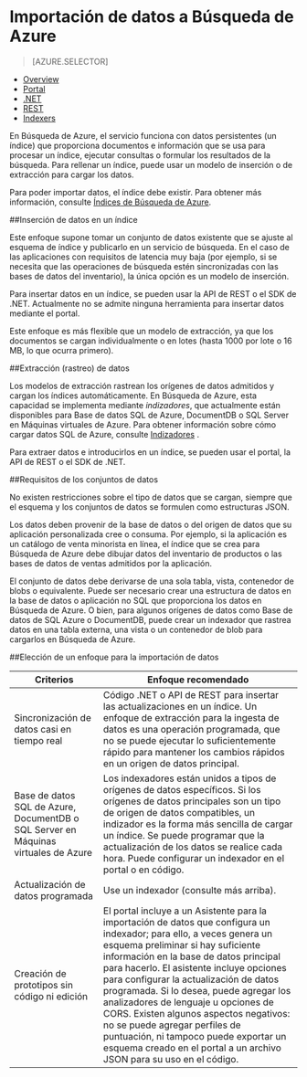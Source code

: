 <properties
	pageTitle="Importación de datos a Búsqueda de Azure | Microsoft Azure | Servicio de búsqueda hospedado en la nube"
	description="Carga de datos en un índice en Búsqueda de Azure"
	services="search"
	documentationCenter=""
	authors="HeidiSteen"
	manager="mblythe"
	editor=""
    tags=""/>

<tags
	ms.service="search"
	ms.devlang="na"
	ms.workload="search"
	ms.topic="get-started-article"
	ms.tgt_pltfrm="na"
	ms.date="02/09/2016"
	ms.author="heidist"/>

# Importación de datos a Búsqueda de Azure
> [AZURE.SELECTOR]
- [Overview](search-what-is-data-import.md)
- [Portal](search-import-data-portal.md)
- [.NET](search-import-data-dotnet.md)
- [REST](search-import-data-rest-api.md)
- [Indexers](search-howto-connecting-azure-sql-database-to-azure-search-using-indexers-2015-02-28.md)

En Búsqueda de Azure, el servicio funciona con datos persistentes (un índice) que proporciona documentos e información que se usa para procesar un índice, ejecutar consultas o formular los resultados de la búsqueda. Para rellenar un índice, puede usar un modelo de inserción o de extracción para cargar los datos.

Para poder importar datos, el índice debe existir. Para obtener más información, consulte [Índices de Búsqueda de Azure](search-what-is-an-index.md).

##Inserción de datos en un índice

Este enfoque supone tomar un conjunto de datos existente que se ajuste al esquema de índice y publicarlo en un servicio de búsqueda. En el caso de las aplicaciones con requisitos de latencia muy baja (por ejemplo, si se necesita que las operaciones de búsqueda estén sincronizadas con las bases de datos del inventario), la única opción es un modelo de inserción.

Para insertar datos en un índice, se pueden usar la API de REST o el SDK de .NET. Actualmente no se admite ninguna herramienta para insertar datos mediante el portal.

Este enfoque es más flexible que un modelo de extracción, ya que los documentos se cargan individualmente o en lotes (hasta 1000 por lote o 16 MB, lo que ocurra primero).

##Extracción (rastreo) de datos 

Los modelos de extracción rastrean los orígenes de datos admitidos y cargan los índices automáticamente. En Búsqueda de Azure, esta capacidad se implementa mediante *indizadores*, que actualmente están disponibles para Base de datos SQL de Azure, DocumentDB o SQL Server en Máquinas virtuales de Azure. Para obtener información sobre cómo cargar datos SQL de Azure, consulte [Indizadores](search-howto-connecting-azure-sql-database-to-azure-search-using-indexers-2015-02-28.md) .

Para extraer datos e introducirlos en un índice, se pueden usar el portal, la API de REST o el SDK de .NET.

##Requisitos de los conjuntos de datos

No existen restricciones sobre el tipo de datos que se cargan, siempre que el esquema y los conjuntos de datos se formulen como estructuras JSON.

Los datos deben provenir de la base de datos o del origen de datos que su aplicación personalizada cree o consuma. Por ejemplo, si la aplicación es un catálogo de venta minorista en línea, el índice que se crea para Búsqueda de Azure debe dibujar datos del inventario de productos o las bases de datos de ventas admitidos por la aplicación.

El conjunto de datos debe derivarse de una sola tabla, vista, contenedor de blobs o equivalente. Puede ser necesario crear una estructura de datos en la base de datos o aplicación no SQL que proporciona los datos en Búsqueda de Azure. O bien, para algunos orígenes de datos como Base de datos de SQL Azure o DocumentDB, puede crear un indexador que rastrea datos en una tabla externa, una vista o un contenedor de blob para cargarlos en Búsqueda de Azure.

##Elección de un enfoque para la importación de datos

|Criterios|Enfoque recomendado|
|------------|---------------|
|Sincronización de datos casi en tiempo real|Código .NET o API de REST para insertar las actualizaciones en un índice. Un enfoque de extracción para la ingesta de datos es una operación programada, que no se puede ejecutar lo suficientemente rápido para mantener los cambios rápidos en un origen de datos principal.|
|Base de datos SQL de Azure, DocumentDB o SQL Server en Máquinas virtuales de Azure|Los indexadores están unidos a tipos de orígenes de datos específicos. Si los orígenes de datos principales son un tipo de origen de datos compatibles, un indizador es la forma más sencilla de cargar un índice. Se puede programar que la actualización de los datos se realice cada hora. Puede configurar un indexador en el portal o en código.|
|Actualización de datos programada|Use un indexador (consulte más arriba).|
|Creación de prototipos sin código ni edición|El portal incluye a un Asistente para la importación de datos que configura un indexador; para ello, a veces genera un esquema preliminar si hay suficiente información en la base de datos principal para hacerlo. El asistente incluye opciones para configurar la actualización de datos programada. Si lo desea, puede agregar los analizadores de lenguaje u opciones de CORS. Existen algunos aspectos negativos: no se puede agregar perfiles de puntuación, ni tampoco puede exportar un esquema creado en el portal a un archivo JSON para su uso en el código.| 

<!---HONumber=AcomDC_0224_2016-->